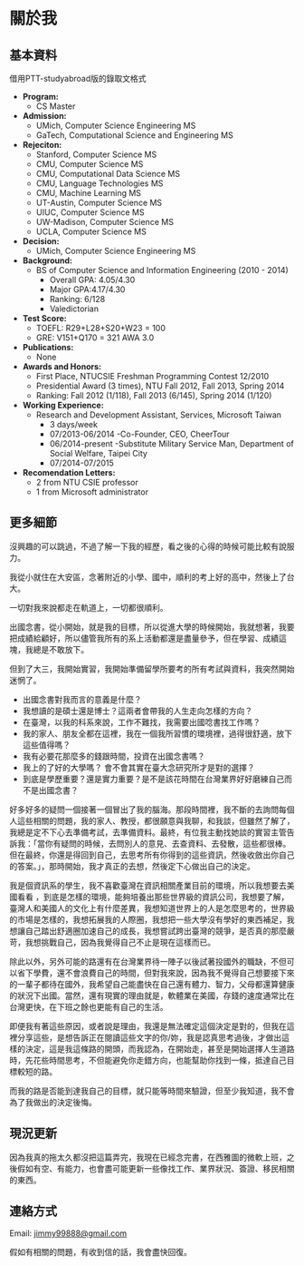 # 關於我

## 基本資料

借用PTT-studyabroad版的錄取文格式

- **Program:**
  - CS Master
- **Admission:**
  - UMich, Computer Science Engineering MS
  - GaTech, Computational Science and Engineering MS
- **Rejeciton:**
  - Stanford, Computer Science MS
  - CMU, Computer Science MS
  - CMU, Computational Data Science MS
  - CMU, Language Technologies MS
  - CMU, Machine Learning MS
  - UT-Austin, Computer Science MS
  - UIUC, Computer Science MS
  - UW-Madison, Computer Science MS
  - UCLA, Computer Science MS
- **Decision:**
  - UMich, Computer Science Engineering MS
- **Background:**
  - BS of Computer Science and Information Engineering (2010 - 2014)
    - Overall GPA: 4.05/4.30
    - Major GPA:4.17/4.30
    - Ranking: 6/128
    - Valedictorian
- **Test Score:**
  - TOEFL: R29+L28+S20+W23 = 100
  - GRE:   V151+Q170 = 321 AWA 3.0
- **Publications:**
  - None
- **Awards and Honors:**
  - First Place, NTUCSIE Freshman Programming Contest 12/2010
  - Presidential Award (3 times), NTU Fall 2012, Fall 2013, Spring 2014
  - Ranking: Fall 2012 (1/118), Fall 2013 (6/145), Spring 2014 (1/120)
- **Working Experience:**
  - Research and Development Assistant, Services, Microsoft Taiwan 
    - 3 days/week
    - 07/2013-06/2014
  -Co-Founder, CEO, CheerTour
    - 06/2014-present
  -Substitute Military Service Man, Department of Social Welfare, Taipei City 
    - 07/2014-07/2015
- **Recomendation Letters:**
  - 2 from NTU CSIE professor
  - 1 from Microsoft administrator

## 更多細節

沒興趣的可以跳過，不過了解一下我的經歷，看之後的心得的時候可能比較有說服力。

我從小就住在大安區，念著附近的小學、國中，順利的考上好的高中，然後上了台大。

一切對我來說都走在軌道上，一切都很順利。

出國念書，從小開始，就是我的目標，所以從進大學的時候開始，我就想著，我要把成績給顧好，所以儘管我所有的系上活動都還是盡量參予，但在學習、成績這塊，我總是不敢放下。

但到了大三，我開始實習，我開始準備留學所要考的所有考試與資料，我突然開始迷惘了。

- 出國念書對我而言的意義是什麼？
- 我想讀的是碩士還是博士？這兩者會帶我的人生走向怎樣的方向？
- 在臺灣，以我的科系來說，工作不難找，我需要出國唸書找工作嗎？
- 我的家人、朋友全都在這裡，我在一個我所習慣的環境裡，過得很舒適，放下這些值得嗎？
- 我有必要花那麼多的錢跟時間，投資在出國念書嗎？
- 我上的了好的大學嗎？ 會不會其實在臺大念研究所才是對的選擇？
- 到底是學歷重要？還是實力重要？是不是該花時間在台灣業界好好磨練自己而不是出國念書？

好多好多的疑問一個接著一個冒出了我的腦海。那段時間裡，我不斷的去詢問每個人這些相關的問題，我的家人、教授，都很願意與我聊，和我談，但雖然了解了，我總是定不下心去準備考試，去準備資料。最終，有位我主動找她談的實習主管告訴我：「當你有疑問的時候，去問別人的意見、去查資料、去發散，這些都很棒。但在最終，你還是得回到自己，去思考所有你得到的這些資訊，然後收斂出你自己的答案。」，那時開始，我才真正的去想，然後定下心做出自己的決定。

我是個資訊系的學生，我不喜歡臺灣在資訊相關產業目前的環境，所以我想要去美國看看 ，到底是怎樣的環境，能夠培養出那些世界級的資訊公司，我想要了解，臺灣人和美國人的文化上有什麼差異，我想知道世界上的人是怎麼思考的，世界級的市場是怎樣的，我想拓展我的人際圈，我想把一些大學沒有學好的東西補足，我想讓自己踏出舒適圈加速自己的成長，我想嘗試跨出臺灣的競爭，是否真的那麼嚴苛，我想挑戰自己，因為我覺得自己不止是現在這樣而已。

除此以外，另外可能的路還有在台灣業界待一陣子以後試著投國外的職缺，不但可以省下學費，還不會浪費自己的時間，但對我來說，因為我不覺得自己想要接下來的一輩子都待在國外，我希望自己能盡快在自己還有體力、智力，父母都還算健康的狀況下出國。當然，還有現實的理由就是，軟體業在美國，存錢的速度通常比在台灣更快，在下班之餘也更能有自己的生活。

即便我有著這些原因，或者說是理由，我還是無法確定這個決定是對的，但我在這裡分享這些，是想告訴正在閱讀這些文字的你/妳，我是認真思考過後，才做出這樣的決定，這是我這條路的開頭，而我認為，在開始走，甚至是開始選擇人生道路時，先花些時間思考，不但能避免你走錯方向，也能幫助你找到一條，抵達自己目標較短的路。

而我的路是否能到達我自己的目標，就只能等時間來驗證，但至少我知道，我不會為了我做出的決定後悔。

## 現況更新

因為我真的拖太久都沒把這篇弄完，我現在已經念完書，在西雅圖的微軟上班，之後假如有空、有能力，也會盡可能更新一些像找工作、業界狀況、簽證、移民相關的東西。

## 連絡方式

Email: jimmy99888@gmail.com

假如有相關的問題，有收到信的話，我會盡快回復。